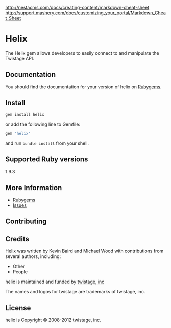 http://nestacms.com/docs/creating-content/markdown-cheat-sheet
http://support.mashery.com/docs/customizing_your_portal/Markdown_Cheat_Sheet

# Helix

The Helix gem allows developers to easily connect to and manipulate the Twistage API.

Documentation
-------------

You should find the documentation for your version of helix on [Rubygems](https://rubygems.org/gems/helix).

Install
--------

```shell
gem install helix
```
or add the following line to Gemfile:

```ruby
gem 'helix'
```
and run `bundle install` from your shell.

Supported Ruby versions
-----------------------

1.9.3

More Information
----------------

* [Rubygems](https://rubygems.org/gems/helix)
* [Issues](https://github.com/twistage/helix/issues)

Contributing
------------

Credits
-------

Helix was written by Kevin Baird and Michael Wood with contributions from several authors, including:

* Other
* People

helix is maintained and funded by [twistage, inc](http://twistage.com)

The names and logos for twistage are trademarks of twistage, inc.

License
-------

helix is Copyright © 2008-2012 twistage, inc.